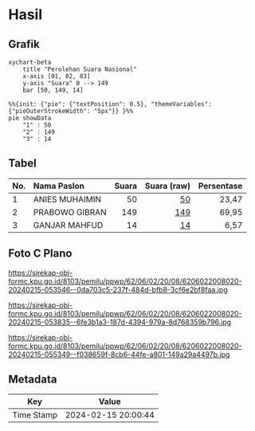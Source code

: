 # Hasil

## Grafik

```mermaid
xychart-beta
    title "Perolehan Suara Nasional"
    x-axis [01, 02, 03]
    y-axis "Suara" 0 --> 149
    bar [50, 149, 14]
```

```mermaid
%%{init: {"pie": {"textPosition": 0.5}, "themeVariables": {"pieOuterStrokeWidth": "5px"}} }%%
pie showData
    "1" : 50
    "2" : 149
    "3" : 14
```

## Tabel

| No. | Nama Paslon    | Suara | Suara (raw) | Persentase |
|:--- |:-------------- | -----:| -----------:| ----------:|
| 1   | ANIES MUHAIMIN | 50    | [50][p-1]   | 23,47      |
| 2   | PRABOWO GIBRAN | 149   | [149][p-2]  | 69,95      |
| 3   | GANJAR MAHFUD  | 14    | [14][p-3]   | 6,57       |


[p-1]: https://github.com/gigit-pemilu/pemilu-2024/blob/main/pilpres/hitung-suara/sub/62-kalimantan-tengah/sub/06-katingan/sub/02-katingan-hilir/sub/2008-hampalit/sub/020-tps/sub/paslon-1.txt
[p-2]: https://github.com/gigit-pemilu/pemilu-2024/blob/main/pilpres/hitung-suara/sub/62-kalimantan-tengah/sub/06-katingan/sub/02-katingan-hilir/sub/2008-hampalit/sub/020-tps/sub/paslon-2.txt
[p-3]: https://github.com/gigit-pemilu/pemilu-2024/blob/main/pilpres/hitung-suara/sub/62-kalimantan-tengah/sub/06-katingan/sub/02-katingan-hilir/sub/2008-hampalit/sub/020-tps/sub/paslon-3.txt

## Foto C Plano

https://sirekap-obj-formc.kpu.go.id/8103/pemilu/ppwp/62/06/02/20/08/6206022008020-20240215-053546--0da703c5-237f-484d-bfb8-3cf6e2bf8faa.jpg

https://sirekap-obj-formc.kpu.go.id/8103/pemilu/ppwp/62/06/02/20/08/6206022008020-20240215-053835--6fe3b1a3-187d-4394-979a-8d768359b796.jpg

https://sirekap-obj-formc.kpu.go.id/8103/pemilu/ppwp/62/06/02/20/08/6206022008020-20240215-055349--f038659f-8cb6-44fe-a801-149a29a4497b.jpg


## Metadata

| Key        | Value               |
| ---------- | ------------------- |
| Time Stamp | 2024-02-15 20:00:44 |



